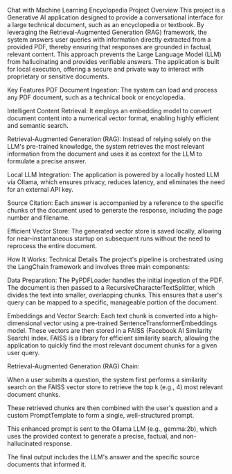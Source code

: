 Chat with Machine Learning Encyclopedia
Project Overview
This project is a Generative AI application designed to provide a conversational interface for a large technical document, such as an encyclopedia or textbook. By leveraging the Retrieval-Augmented Generation (RAG) framework, the system answers user queries with information directly extracted from a provided PDF, thereby ensuring that responses are grounded in factual, relevant content. This approach prevents the Large Language Model (LLM) from hallucinating and provides verifiable answers. The application is built for local execution, offering a secure and private way to interact with proprietary or sensitive documents.

Key Features
PDF Document Ingestion: The system can load and process any PDF document, such as a technical book or encyclopedia.

Intelligent Content Retrieval: It employs an embedding model to convert document content into a numerical vector format, enabling highly efficient and semantic search.

Retrieval-Augmented Generation (RAG): Instead of relying solely on the LLM's pre-trained knowledge, the system retrieves the most relevant information from the document and uses it as context for the LLM to formulate a precise answer.

Local LLM Integration: The application is powered by a locally hosted LLM via Ollama, which ensures privacy, reduces latency, and eliminates the need for an external API key.

Source Citation: Each answer is accompanied by a reference to the specific chunks of the document used to generate the response, including the page number and filename.

Efficient Vector Store: The generated vector store is saved locally, allowing for near-instantaneous startup on subsequent runs without the need to reprocess the entire document.

How It Works: Technical Details
The project's pipeline is orchestrated using the LangChain framework and involves three main components:

Data Preparation: The PyPDFLoader handles the initial ingestion of the PDF. The document is then passed to a RecursiveCharacterTextSplitter, which divides the text into smaller, overlapping chunks. This ensures that a user's query can be mapped to a specific, manageable portion of the document.

Embeddings and Vector Search: Each text chunk is converted into a high-dimensional vector using a pre-trained SentenceTransformerEmbeddings model. These vectors are then stored in a FAISS (Facebook AI Similarity Search) index. FAISS is a library for efficient similarity search, allowing the application to quickly find the most relevant document chunks for a given user query.

Retrieval-Augmented Generation (RAG) Chain:

When a user submits a question, the system first performs a similarity search on the FAISS vector store to retrieve the top k (e.g., 4) most relevant document chunks.

These retrieved chunks are then combined with the user's question and a custom PromptTemplate to form a single, well-structured prompt.

This enhanced prompt is sent to the Ollama LLM (e.g., gemma:2b), which uses the provided context to generate a precise, factual, and non-hallucinated response.

The final output includes the LLM's answer and the specific source documents that informed it.
